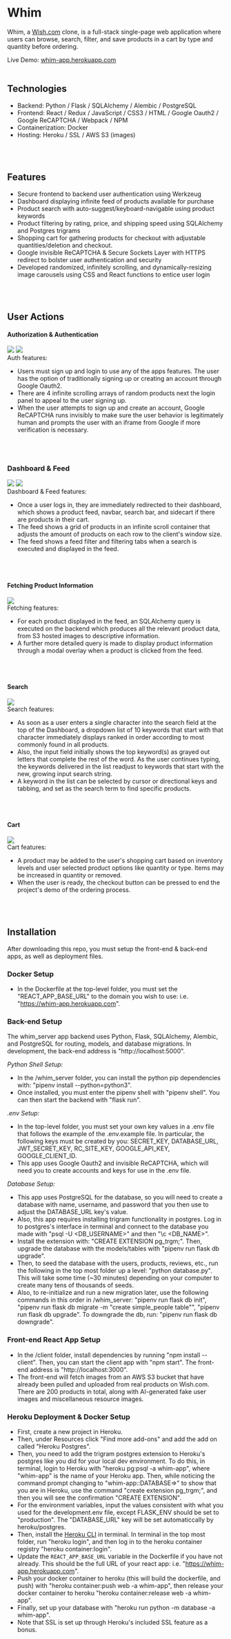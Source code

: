 # Whim
Whim, a [Wish.com](https://whim-app.herokuapp.com/) clone, is a full-stack single-page web application where users can browse, search, filter, and save products in a cart by type and quantity before ordering.

Live Demo: [whim-app.herokuapp.com](https://whim-app.herokuapp.com/)
<br />
<br />

## Technologies
* Backend: Python / Flask / SQLAlchemy / Alembic / PostgreSQL
* Frontend: React / Redux / JavaScript / CSS3 / HTML / Google Oauth2 / Google ReCAPTCHA / Webpack / NPM
* Containerization: Docker
* Hosting: Heroku / SSL / AWS S3 (images)
<br />
<br />

## Features
* Secure frontend to backend user authentication using Werkzeug
* Dashboard displaying infinite feed of products available for purchase
* Product search with auto-suggest/keyboard-navigable using product keywords
* Product filtering by rating, price, and shipping speed using SQLAlchemy and Postgres trigrams
* Shopping cart for gathering products for checkout with adjustable quantities/deletion and checkout.
* Google invisible ReCAPTCHA & Secure Sockets Layer with HTTPS redirect to bolster user authentication and security
* Developed randomized, infinitely scrolling, and dynamically-resizing image carousels using CSS and React functions to entice user login
<br />
<br />

## User Actions
#### Authorization & Authentication
![](https://rme-portfolio.s3-us-west-2.amazonaws.com/whim-dynamic-1.gif)
![](https://rme-portfolio.s3-us-west-2.amazonaws.com/whim-signup-recaptcha-s-1.gif)
<br />
Auth features:
- Users must sign up and login to use any of the apps features.  The user has the option of traditionally signing up or creating an account through Google Oauth2.  
- There are 4 infinite scrolling arrays of random products next the login panel to appeal to the user signing up.  
- When the user attempts to sign up and create an account, Google ReCAPTCHA runs invisibly to make sure the user behavior is legitimately human and prompts the user with an iframe from Google if more verification is necessary.
<br />
<br />

### Dashboard & Feed
![](https://rme-portfolio.s3-us-west-2.amazonaws.com/whim-scroll-1.gif)
![](https://rme-portfolio.s3-us-west-2.amazonaws.com/whim-filter-1.gif)
<br />
Dashboard & Feed features:
- Once a user logs in, they are immediately redirected to their dashboard, which shows a product feed, navbar, search bar, and sidecart if there are products in their cart. 
- The feed shows a grid of products in an infinite scroll container that adjusts the amount of products on each row to the client's window size.  
- The feed shows a feed filter and filtering tabs when a search is executed and displayed in the feed.
<br />
<br />

#### Fetching Product Information
![](https://rme-portfolio.s3-us-west-2.amazonaws.com/whim-select-product-1.gif)
<br />
Fetching features:
- For each product displayed in the feed, an SQLAlchemy query is executed on the backend which produces all the relevant product data, from S3 hosted images to descriptive information.  
- A further more detailed query is made to display product information through a modal overlay when a product is clicked from the feed.
<br />
<br />

#### Search
![](https://rme-portfolio.s3-us-west-2.amazonaws.com/whim-search-1.gif)
<br />
Search features:
- As soon as a user enters a single character into the search field at the top of the Dashboard, a dropdown list of 10 keywords that start with that character immediately displays ranked in order according to most commonly found in all products.  
- Also, the input field initially shows the top keyword(s) as grayed out letters that complete the rest of the word.  As the user continues typing, the keywords delivered in the list readjust to keywords that start with the new, growing input search string.  
- A keyword in the list can be selected by cursor or directional keys and tabbing, and set as the search term to find specific products.
<br />
<br />

#### Cart
![](https://rme-portfolio.s3-us-west-2.amazonaws.com/whim-checkout-1.gif)
<br />
Cart features:
- A product may be added to the user's shopping cart based on inventory levels and user selected product options like quantity or type.  Items may be increased in quantity or removed.  
- When the user is ready, the checkout button can be pressed to end the project's demo of the ordering process.
<br />
<br />

## Installation
After downloading this repo, you must setup the front-end & back-end apps, as well as deployment files.
### Docker Setup
- In the Dockerfile at the top-level folder, you must set the "REACT_APP_BASE_URL" to the domain you wish to use: i.e. "https://whim-app.herokuapp.com".

### Back-end Setup
The whim_server app backend uses Python, Flask, SQLAlchemy, Alembic, and PostgreSQL for routing, models, and database migrations.  In development, the back-end address is "http://localhost:5000".

*Python Shell Setup:*
- In the /whim_server folder, you can install the python pip dependencies with: "pipenv install --python=python3".
- Once installed, you must enter the pipenv shell with "pipenv shell".  You can then start the backend with "flask run".

*.env Setup:*
- In the top-level folder, you must set your own key values in a .env file that follows the example of the .env.example file.  In particular, the following keys must be created by you: SECRET_KEY, DATABASE_URL, JWT_SECRET_KEY, RC_SITE_KEY, GOOGLE_API_KEY, GOOGLE_CLIENT_ID.  
- This app uses Google Oauth2 and invisible ReCAPTCHA, which will need you to create accounts and keys for use in the .env file.

*Database Setup:* 
- This app uses PostgreSQL for the database, so you will need to create a database with name, username, and password that you then use to adjust the DATABASE_URL key's value.  
- Also, this app requires installing trigram functionality in postgres.  Log in to postgres's interface in terminal and connect to the database you made with "psql -U <DB_USERNAME>" and then "\c <DB_NAME>".  
- Install the extension with: "CREATE EXTENSION pg_trgm;".   Then, upgrade the database with the models/tables with "pipenv run flask db upgrade".
- Then, to seed the database with the users, products, reviews, etc., run the following in the top most folder up a level: "python database.py".  This will take some time (~30 minutes) depending on your computer to create many tens of thousands of seeds.  
- Also, to re-initialize and run a new migration later, use the following commands in this order in /whim_server: "pipenv run flask db init", "pipenv run flask db migrate -m "create simple_people table"", "pipenv run flask db upgrade".  To downgrade the db, run: "pipenv run flask db downgrade".

### **Front-end React App Setup**
- In the /client folder, install dependencies by running "npm install --client".  Then, you can start the client app with "npm start".  The front-end address is "http://localhost:3000".  
- The front-end will fetch images from an AWS S3 bucket that have already been pulled and uploaded from real products on Wish.com.  There are 200 products in total, along with AI-generated fake user images and miscellaneous resource images.

### **Heroku Deployment & Docker Setup**
- First, create a new project in Heroku.  
- Then, under Resources click "Find more add-ons" and add the add on called "Heroku Postgres".  
- Then, you need to add the trigram postgres extension to Heroku's postgres like you did for your local dev environment.  To do this, in terminal, login to Heroku with "heroku pg:psql -a whim-app", where "whim-app" is the name of your Heroku app.  Then, while noticing the command prompt changing to "whim-app::DATABASE=>" to show that you are in Heroku, use the command "create extension pg_trgm;", and then you will see the confirmation "CREATE EXTENSION".
- For the environment variables, input the values consistent with what you used for the development.env file, except FLASK_ENV should be set to "production".  The "DATABASE_URL" key will be set automaticcally by heroku/postgres.  
- Then, install the [Heroku CLI](https://devcenter.heroku.com/articles/heroku-command-line) in terminal.  In terminal in the top most folder, run "heroku login", and then log in to the heroku container registry "heroku container:login".  
- Update the `REACT_APP_BASE_URL` variable in the Dockerfile if you have not already.  This should be the full URL of your react app: i.e. "https://whim-app.herokuapp.com".  
- Push your docker container to heroku (this will build the dockerfile, and push) with "heroku container:push web -a whim-app", then release your docker container to heroku "heroku container:release web -a whim-app".  
- Finally, set up your database with "heroku run python -m database -a whim-app".
- Note that SSL is set up through Heroku's included SSL feature as a bonus.